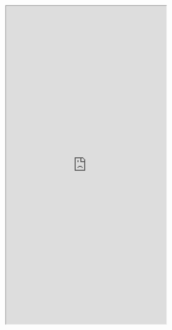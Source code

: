 <iframe src="https://docs.unity3d.com/Packages/com.unity.entities@latest/" style="width:100%; height:1000px;" ></iframe>
<!--stackedit_data:
eyJoaXN0b3J5IjpbLTg0NzE1Mjk0N119
-->